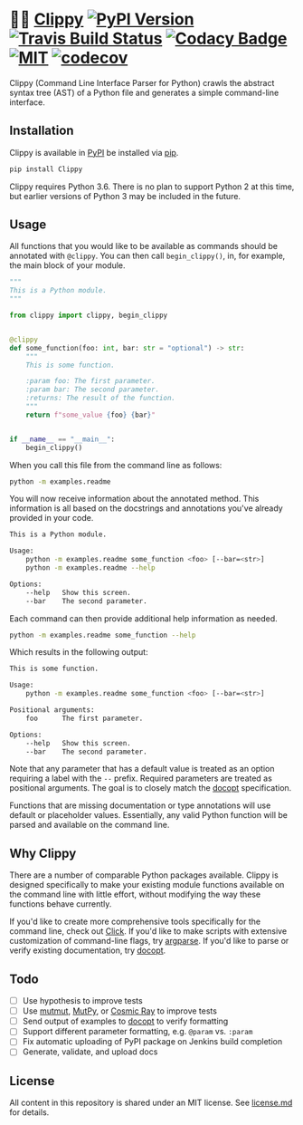 # 👀📎 [Clippy](https://github.com/gowithfloat/clippy) [![PyPI Version](https://img.shields.io/pypi/v/Clippy)](https://pypi.org/project/Clippy) [![Travis Build Status](https://travis-ci.org/gowithfloat/clippy.svg?branch=master)](https://travis-ci.org/gowithfloat/clippy) [![Codacy Badge](https://api.codacy.com/project/badge/Grade/9f4ce3b0da144092b22c67ed96eb0692)](https://www.codacy.com/gh/gowithfloat/clippy) [![MIT](https://img.shields.io/pypi/l/Clippy)](https://github.com/gowithfloat/clippy/blob/master/license.md) [![codecov](https://codecov.io/gh/gowithfloat/clippy/branch/master/graph/badge.svg)](https://codecov.io/gh/gowithfloat/clippy)

Clippy (Command Line Interface Parser for Python) crawls the abstract syntax tree (AST) of a Python file and generates a simple command-line interface.

## Installation

Clippy is available in [PyPI](https://pypi.org/project/Clippy/) be installed via [pip](https://pip.pypa.io/en/stable/installing/).

```bash
pip install Clippy
```

Clippy requires Python 3.6. There is no plan to support Python 2 at this time, but earlier versions of Python 3 may be included in the future.

## Usage

All functions that you would like to be available as commands should be annotated with `@clippy`. You can then call `begin_clippy()`, in, for example, the main block of your module.

```python
"""
This is a Python module.
"""

from clippy import clippy, begin_clippy


@clippy
def some_function(foo: int, bar: str = "optional") -> str:
    """
    This is some function.

    :param foo: The first parameter.
    :param bar: The second parameter.
    :returns: The result of the function.
    """
    return f"some_value {foo} {bar}"


if __name__ == "__main__":
    begin_clippy()
```

When you call this file from the command line as follows:

```bash
python -m examples.readme
```

You will now receive information about the annotated method. This information is all based on the docstrings and annotations you've already provided in your code.

```bash
This is a Python module.

Usage:
	python -m examples.readme some_function <foo> [--bar=<str>] 
	python -m examples.readme --help

Options:
	--help   Show this screen.
	--bar    The second parameter.
```

Each command can then provide additional help information as needed.

```bash
python -m examples.readme some_function --help
```

Which results in the following output:

```bash
This is some function.

Usage:
	python -m examples.readme some_function <foo> [--bar=<str>] 

Positional arguments:
	foo      The first parameter.

Options:
	--help   Show this screen.
	--bar    The second parameter.
```

Note that any parameter that has a default value is treated as an option requiring a label with the `--` prefix. Required parameters are treated as positional arguments. The goal is to closely match the [docopt](http://docopt.org/) specification.

Functions that are missing documentation or type annotations will use default or placeholder values. Essentially, any valid Python function will be parsed and available on the command line.

## Why Clippy

There are a number of comparable Python packages available. Clippy is designed specifically to make your existing module functions available on the command line with little effort, without modifying the way these functions behave currently.

If you'd like to create more comprehensive tools specifically for the command line, check out [Click](https://click.palletsprojects.com/en/7.x/). If you'd like to make scripts with extensive customization of command-line flags, try [argparse](https://docs.python.org/3/library/argparse.html). If you'd like to parse or verify existing documentation, try [docopt](https://github.com/docopt/docopt).

## Todo

- [ ] Use hypothesis to improve tests
- [ ] Use [mutmut](https://pypi.org/project/mutmut/), [MutPy](https://pypi.org/project/MutPy/), or [Cosmic Ray](https://github.com/sixty-north/cosmic-ray) to improve tests
- [ ] Send output of examples to [docopt](http://docopt.org/) to verify formatting
- [ ] Support different parameter formatting, e.g. `@param` vs. `:param` 
- [ ] Fix automatic uploading of PyPI package on Jenkins build completion
- [ ] Generate, validate, and upload docs

## License

All content in this repository is shared under an MIT license. See [license.md](https://github.com/gowithfloat/clippy/blob/master/license.md) for details.
